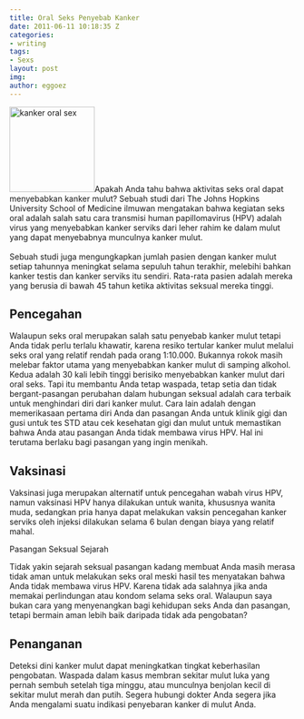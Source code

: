 ```yaml
---
title: Oral Seks Penyebab Kanker
date: 2011-06-11 10:18:35 Z
categories:
- writing
tags:
- Sexs
layout: post
img: 
author: eggoez
---
```


<p><a href="https://eggoez.bitbucket.io/wp-content/uploads/2011/06/kanker-oral-sex.jpg" class="fancybox image"><img class=" size-thumbnail wp-image-1613 alignleft" src="https://eggoez.bitbucket.io/wp-content/uploads/2011/06/kanker-oral-sex-150x150.jpg" alt="kanker oral sex" width="150" height="150"></a>Apakah Anda tahu bahwa aktivitas seks oral dapat menyebabkan kanker mulut? Sebuah studi dari The Johns Hopkins University School of Medicine ilmuwan mengatakan bahwa kegiatan seks oral adalah salah satu cara transmisi human papillomavirus (HPV) adalah virus yang menyebabkan kanker serviks dari leher rahim ke dalam mulut yang dapat menyebabnya munculnya kanker mulut.<br>
<span id="more-259"></span><br>
Sebuah studi juga mengungkapkan jumlah pasien dengan kanker mulut setiap tahunnya meningkat selama sepuluh tahun terakhir, melebihi bahkan kanker testis dan kanker serviks itu sendiri. Rata-rata pasien adalah mereka yang berusia di bawah 45 tahun ketika aktivitas seksual mereka tinggi.<br>
<h2>Pencegahan</h2>
<p>Walaupun seks oral merupakan salah satu penyebab kanker mulut tetapi Anda tidak perlu terlalu khawatir, karena resiko tertular kanker mulut melalui seks oral yang relatif rendah pada orang 1:10.000. Bukannya rokok masih melebar faktor utama yang menyebabkan kanker mulut di samping alkohol. Kedua adalah 30 kali lebih tinggi berisiko menyebabkan kanker mulut dari oral seks. Tapi itu membantu Anda tetap waspada, tetap setia dan tidak bergant-pasangan perubahan dalam hubungan seksual adalah cara terbaik untuk menghindari diri dari kanker mulut. Cara lain adalah dengan memerikasaan pertama diri Anda dan pasangan Anda untuk klinik gigi dan gusi untuk tes STD atau cek kesehatan gigi dan mulut untuk memastikan bahwa Anda atau pasangan Anda tidak membawa virus HPV. Hal ini terutama berlaku bagi pasangan yang ingin menikah.<br>
<h2>Vaksinasi</h2>
<p>Vaksinasi juga merupakan alternatif untuk pencegahan wabah virus HPV, namun vaksinasi HPV hanya dilakukan untuk wanita, khususnya wanita muda, sedangkan pria hanya dapat melakukan vaksin pencegahan kanker serviks oleh injeksi dilakukan selama 6 bulan dengan biaya yang relatif mahal.</p>
<p>Pasangan Seksual Sejarah</p>
<p>Tidak yakin sejarah seksual pasangan kadang membuat Anda masih merasa tidak aman untuk melakukan seks oral meski hasil tes menyatakan bahwa Anda tidak membawa virus HPV. Karena tidak ada salahnya jika anda memakai perlindungan atau kondom selama seks oral. Walaupun saya bukan cara yang menyenangkan bagi kehidupan seks Anda dan pasangan, tetapi bermain aman lebih baik daripada tidak ada pengobatan?<br>
<h2>Penanganan</h2>
<p>Deteksi dini kanker mulut dapat meningkatkan tingkat keberhasilan pengobatan. Waspada dalam kasus membran sekitar mulut luka yang pernah sembuh setelah tiga minggu, atau munculnya benjolan kecil di sekitar mulut merah dan putih. Segera hubungi dokter Anda segera jika Anda mengalami suatu indikasi penyebaran kanker di mulut Anda.</p>
